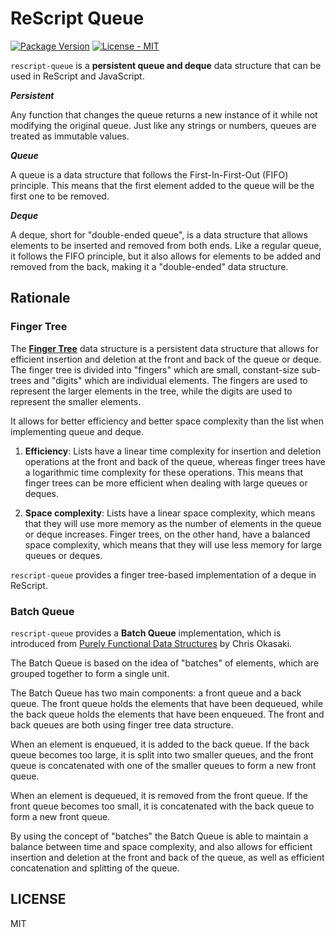 # ReScript Queue

[![Package Version](https://img.shields.io/npm/v/rescript-qeueue)](https://www.npmjs.com/package/rescript-queue)
[![License - MIT](https://img.shields.io/npm/l/rescript-queue)](#license)

`rescript-queue` is a **persistent queue and deque** data structure that can be used in ReScript and JavaScript.

**_Persistent_**

Any function that changes the queue returns a new instance of it while not modifying the original queue. Just like any strings or numbers, queues are treated as immutable values.

**_Queue_**

A queue is a data structure that follows the First-In-First-Out (FIFO) principle. This means that the first element added to the queue will be the first one to be removed.

**_Deque_**

A deque, short for "double-ended queue", is a data structure that allows elements to be inserted and removed from both ends. Like a regular queue, it follows the FIFO principle, but it also allows for elements to be added and removed from the back, making it a "double-ended" data structure.

## Rationale

### Finger Tree

The [**Finger Tree**](https://en.wikipedia.org/wiki/Finger_tree) data structure is a persistent data structure that allows for efficient insertion and deletion at the front and back of the queue or deque. The finger tree is divided into "fingers" which are small, constant-size sub-trees and "digits" which are individual elements. The fingers are used to represent the larger elements in the tree, while the digits are used to represent the smaller elements.

It allows for better efficiency and better space complexity than the list when implementing queue and deque.

1. **Efficiency**: Lists have a linear time complexity for insertion and deletion operations at the front and back of the queue, whereas finger trees have a logarithmic time complexity for these operations. This means that finger trees can be more efficient when dealing with large queues or deques.

2. **Space complexity**: Lists have a linear space complexity, which means that they will use more memory as the number of elements in the queue or deque increases. Finger trees, on the other hand, have a balanced space complexity, which means that they will use less memory for large queues or deques.

`rescript-queue` provides a finger tree-based implementation of a deque in ReScript.

### Batch Queue

`rescript-queue` provides a **Batch Queue** implementation, which is introduced from [Purely Functional Data Structures](https://doc.lagout.org/programmation/Functional%20Programming/Chris_Okasaki-Purely_Functional_Data_Structures-Cambridge_University_Press%281998%29.pdf) by Chris Okasaki.

The Batch Queue is based on the idea of "batches" of elements, which are grouped together to form a single unit.

The Batch Queue has two main components: a front queue and a back queue. The front queue holds the elements that have been dequeued, while the back queue holds the elements that have been enqueued. The front and back queues are both using finger tree data structure.

When an element is enqueued, it is added to the back queue. If the back queue becomes too large, it is split into two smaller queues, and the front queue is concatenated with one of the smaller queues to form a new front queue.

When an element is dequeued, it is removed from the front queue. If the front queue becomes too small, it is concatenated with the back queue to form a new front queue.

By using the concept of "batches" the Batch Queue is able to maintain a balance between time and space complexity, and also allows for efficient insertion and deletion at the front and back of the queue, as well as efficient concatenation and splitting of the queue.

## LICENSE

MIT
